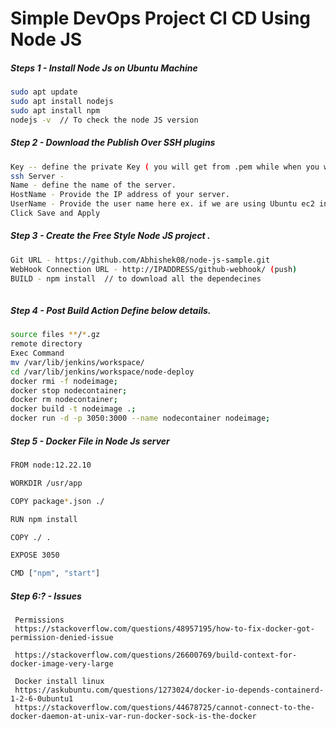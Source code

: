# Simple DevOps Project CI CD Using Node JS 


##### Steps 1 - Install Node Js on Ubuntu Machine 

``` sh 
sudo apt update
sudo apt install nodejs
sudo apt install npm
nodejs -v  // To check the node JS version 
```

##### Step 2 -  Download the Publish Over SSH plugins 

``` sh
Key -- define the private Key ( you will get from .pem while when you will open as text file)
ssh Server - 
Name - define the name of the server.
HostName - Provide the IP address of your server.
UserName - Provide the user name here ex. if we are using Ubuntu ec2 instance then username is ubuntu
Click Save and Apply 
```
##### Step 3 -  Create the Free Style Node JS project .
``` sh 
Git URL - https://github.com/Abhishek08/node-js-sample.git
WebHook Connection URL - http://IPADDRESS/github-webhook/ (push)
BUILD - npm install  // to download all the dependecines 
  
```
##### Step 4 - Post Build Action Define below details.
``` sh 
source files **/*.gz
remote directory
Exec Command 
mv /var/lib/jenkins/workspace/
cd /var/lib/jenkins/workspace/node-deploy
docker rmi -f nodeimage;
docker stop nodecontainer;
docker rm nodecontainer;
docker build -t nodeimage .;
docker run -d -p 3050:3000 --name nodecontainer nodeimage;
```
##### Step 5 - Docker File in Node Js server 
``` sh 
FROM node:12.22.10

WORKDIR /usr/app

COPY package*.json ./

RUN npm install

COPY ./ .

EXPOSE 3050

CMD ["npm", "start"]
```

##### Step 6:? - Issues
```
 Permissions
 https://stackoverflow.com/questions/48957195/how-to-fix-docker-got-permission-denied-issue
 
 https://stackoverflow.com/questions/26600769/build-context-for-docker-image-very-large

 Docker install linux
 https://askubuntu.com/questions/1273024/docker-io-depends-containerd-1-2-6-0ubuntu1
 https://stackoverflow.com/questions/44678725/cannot-connect-to-the-docker-daemon-at-unix-var-run-docker-sock-is-the-docker
 ```
